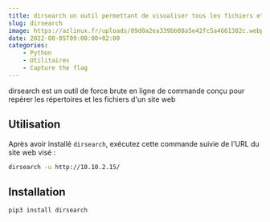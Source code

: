 ```yaml
---
title: dirsearch un outil permettant de visualiser tous les fichiers et répertoires d'un site web
slug: dirsearch
image: https://azlinux.fr/uploads/89d0a2ea339bb08a5e42fc5a4661382c.webp
date: 2022-08-05T09:00:00+02:00
categories:
    - Python
    - Utilitaires
    - Capture the flag
---
```


dirsearch est un outil de force brute en ligne de commande conçu pour repérer les répertoires et les fichiers d'un site web

## Utilisation

Après avoir installé `dirsearch`, exécutez cette commande suivie de l'URL du site web visé :

```bash
dirsearch -u http://10.10.2.15/
```

## Installation

```bash
pip3 install dirsearch
```
